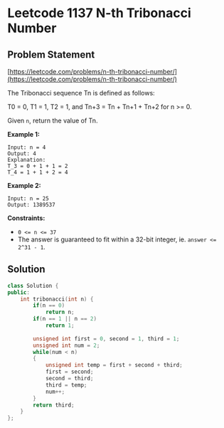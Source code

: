 # Leetcode 1137 N-th Tribonacci Number

## Problem Statement

[https://leetcode.com/problems/n-th-tribonacci-number/](https://leetcode.com/problems/n-th-tribonacci-number/)

The Tribonacci sequence Tn is defined as follows: 

T0 = 0, T1 = 1, T2 = 1, and Tn+3 = Tn + Tn+1 + Tn+2 for n &gt;= 0.

Given `n`, return the value of Tn.

**Example 1:**

```text
Input: n = 4
Output: 4
Explanation:
T_3 = 0 + 1 + 1 = 2
T_4 = 1 + 1 + 2 = 4
```

**Example 2:**

```text
Input: n = 25
Output: 1389537
```

**Constraints:**

* `0 <= n <= 37`
* The answer is guaranteed to fit within a 32-bit integer, ie. `answer <= 2^31 - 1`.

## Solution

```cpp
class Solution {
public:
    int tribonacci(int n) {
        if(n == 0)
            return n;
        if(n == 1 || n == 2)
            return 1;
        
        unsigned int first = 0, second = 1, third = 1;
        unsigned int num = 2;
        while(num < n)
        {
            unsigned int temp = first + second + third;
            first = second;
            second = third;
            third = temp;
            num++;
        }
        return third;
    }
};
```

